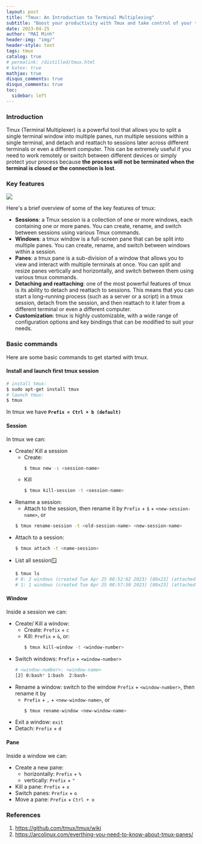 ```yaml
---
layout: post
title: "Tmux: An Introduction to Terminal Multiplexing"
subtitle: "Boost your productivity with Tmux and take control of your terminal workflow"
date: 2023-04-25
author: "MAI Minh"
header-img: "img/"
header-style: text
tags: tmux
catalog: true
# permalink: /distilled/tmux.html
# katex: true
mathjax: true
disqus_comments: true
disqus_comments: true
toc:
  sidebar: left
---
```


### Introduction

Tmux (Terminal Multiplexer) is a powerful tool that allows you to split a single terminal window into multiple panes, run multiple sessions within a single terminal, and detach and reattach to sessions later across different terminals or even a different computer. This can be extremely useful if you need to work remotely or switch between different devices or simply protect your process because **the process will not be terminated when the terminal is closed or the connection is lost**.

### Key features
![](../../../assets/img/tmux.png)

Here's a brief overview of some of the key features of tmux:
- **Sessions**: a Tmux session is a collection of one or more windows, each containing one or more panes. You can create, rename, and switch between sessions using various Tmux commands.
- **Windows**: a tmux window is a full-screen pane that can be split into multiple panes. You can create, rename, and switch between windows within a session.
- **Panes**: a tmux pane is a sub-division of a window that allows you to view and interact with multiple terminals at once. You can split and resize panes vertically and horizontally, and switch between them using various tmux commands.
- **Detaching and reattaching**: one of the most powerful features of tmux is its ability to detach and reattach to sessions. This means that you can start a long-running process (such as a server or a script) in a tmux session, detach from the session, and then reattach to it later from a different terminal or even a different computer.
- **Customization**: tmux is highly customizable, with a wide range of configuration options and key bindings that can be modified to suit your needs.

### Basic commands

Here are some basic commands to get started with tmux.
#### Install and launch first tmux session
```bash
# install tmux:
$ sudo apt-get install tmux
# launch tmux:
$ tmux
```

In tmux we have **`Prefix = Ctrl + b (default)`**

#### Session

In tmux we can:
- Create/ Kill a session
    - Create:
        ```bash
        $ tmux new -s <session-name>
        ```
    - Kill
        ```bash
        $ tmux kill-session -t <session-name>
        ```
- Rename a session: 
    - Attach to the session, then rename it by `Prefix` + `$` + `<new-session-name>`, or
    ```bash
    $ tmux rename-session -t <old-session-name> <new-session-name>
    ```
- Attach to a session: 
    ```bash
    $ tmux attach -t <name-session>
    ```
- List all session:window: 
    ```bash
    $ tmux ls
    # 0: 2 windows (created Tue Apr 25 08:52:02 2023) [80x23] (attached)
    # 1: 1 windows (created Tue Apr 25 08:57:50 2023) [80x23] (attached)
    ```


#### Window

Inside a session we can:
- Create/ Kill a window: 
    - Create: `Prefix` + `c`
    - Kill: `Prefix` + `&`, or:
        ```bash
        $ tmux kill-window -t <window-number>
        ```
- Switch windows: `Prefix` + `<window-number>`
    ```bash
    # <window-number>: <window-name>
    [2] 0:bash* 1:bash  2:bash-
    ```
- Rename a window: switch to the window `Prefix` + `<window-number>`, then rename it by 
    - `Prefix` + `,` + `<new-window-name>`, or
        ```bash
        $ tmux rename-window <new-window-name>
        ```
- Exit a window: `exit`
- Detach: `Prefix` + `d`

#### Pane

Inside a window we can:
- Create a new pane:
    - horizontally: `Prefix` + `%`
    - vertically: `Prefix` + `"`
- Kill a pane: `Prefix` + `x`
- Switch panes: `Prefix` + `o`
- Move a pane: `Prefix` + `Ctrl + o`

### References 

1. <https://github.com/tmux/tmux/wiki>
2. <https://arcolinux.com/everthing-you-need-to-know-about-tmux-panes/>

